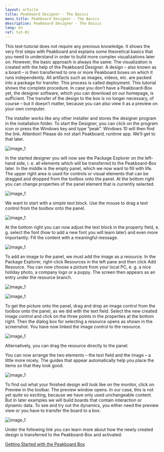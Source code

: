 ```yaml
---
layout: article
title: Peakboard Designer - The Basics
menu_title: Peakboard Designer - The Basics
description: Peakboard Designer - The Basics
lang: en
ref: tut-01
---
```

This test-tutorial does not require any previous knowledge. It shows the very first steps with Peakboard and explains some theoretical basics that you need to understand in order to build more complex visualizations later on. However, the basic approach is always the same: The visualization is created with the help of the Peakboard Designer. A design – also known as a board – is then transferred to one or more Peakboard boxes on which it runs independently. All artifacts such as images, videos, etc. are packed into a package for transfer. This process is called deployment. This tutorial shows the complete procedure. In case you don’t have a Peakboard-Box yet, the designer software, which you can download on our homepage, is sufficient. The transfer of the design to the box is no longer necessary, of course – but it doesn’t matter, because you can also view it as a preview on your own computer.

The installer works like any other installer and stores the designer program in the installation folder. To start the Designer, you can click on the program icon or press the Windows key and type “peak”. Windows 10 will then find the link. Attention! Please do not start Peakboard. runtime app. We’ll get to that later.

![image_1](/assets/images/Tutorial/Basics/TutorialBasics01.png)



In the started designer you will now see the Package Explorer on the left-hand side, i. e. all elements which will be transferred to the Peakboard-Box later. In the middle is the empty panel, which we now want to fill with life. The upper right area is used for controls or visual elements that can be dragged and dropped from the toolbox onto the panel. At the bottom right you can change properties of the panel element that is currently selected.

![image_1](/assets/images/Tutorial/Basics/TutorialBasics02.png)

We want to start with a simple text block. Use the mouse to drag a text control from the toolbox onto the panel.

![image_1](/assets/images/Tutorial/Basics/TutorialBasics03.png)

At the bottom right you can now adjust the text block in the property field, e. g. select the font (how to add a new font you will learn later) and even more importantly: Fill the content with a meaningful message.

![image_1](/assets/images/Tutorial/Basics/TutorialBasics04.png)

To add an image to the panel, we must add the image as a resource. In the Package Explorer, right-click Resources in the left pane and then click Add Resource. You can now choose a picture from your local PC, e. g. a nice holiday photo, a company logo or a puppy. The screen then appears as an entry under the resource branch.


![image_1](/assets/images/Tutorial/Basics/TutorialBasics05.png)

![image_1](/assets/images/Tutorial/Basics/TutorialBasics06.png)

To get the picture onto the panel, drag and drop an image control from the toolbox onto the panel, as we did with the text field. Select the new created image control and click on the three points in the properties at the bottom right. Then the dialog box for selecting a resource opens as shown in the screenshot. You have now linked the image control to the resource.

![image_1](/assets/images/Tutorial/Basics/TutorialBasics07.png)

Alternatively, you can drag the resource directly to the panel.

You can now arrange the two elements – the text field and the image – a little more nicely. The guides that appear automatically help you place the items so that they look good.

![image_1](/assets/images/Tutorial/Basics/TutorialBasics08.png)

To find out what your finished design will look like on the monitor, click on Preview in the toolbar. The preview window opens. In our case, this is not yet quite so exciting, because we have only used unchangeable content. But in later examples we will build boards that contain interaction or dynamic data. To see and try out the dynamics, you either need the preview view or you have to transfer the board to a box.

![image_1](/assets/images/Tutorial/Basics/TutorialBasics09.png)

Under the following link you can learn more about how the newly created design is transferred to the Peakboard-Box and activated:



[Getting Started with the Peakboard Box](/tutorials/02-en-peakboard-connecting.html)
